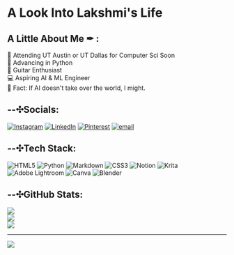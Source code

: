 # A Look Into Lakshmi's Life

## A Little About Me ✒ : 

🏫 Attending UT Austin or UT Dallas for Computer Sci Soon  
🌱 Advancing in Python  
🎸 Guitar Enthusiast  
💻 Aspiring AI & ML Engineer  
🌟 Fact: If AI doesn't take over the world, I might.  


## --✣Socials:
[![Instagram](https://img.shields.io/badge/Instagram-%23E4405F.svg?style=for-the-badge&logo=Instagram&logoColor=white)](https://instagram.com/shmi1ak) [![LinkedIn](https://img.shields.io/badge/LinkedIn-%230077B5.svg?style=for-the-badge&logo=linkedin&logoColor=white)](https://linkedin.com/in/lakshmijinkala) [![Pinterest](https://img.shields.io/badge/Pinterest-%23E60023.svg?style=for-the-badge&logo=Pinterest&logoColor=white)](https://pinterest.com/shmi1ak_) [![email](https://img.shields.io/badge/Email-D14836?style=for-the-badge&logo=gmail&logoColor=white)](mailto:lakshmi.sai.shyma@gmail.com) 

## --✣Tech Stack:
![HTML5](https://img.shields.io/badge/html5-%23E34F26.svg?style=for-the-badge&logo=html5&logoColor=white) ![Python](https://img.shields.io/badge/python-3670A0?style=for-the-badge&logo=python&logoColor=ffdd54) ![Markdown](https://img.shields.io/badge/markdown-%23000000.svg?style=for-the-badge&logo=markdown&logoColor=white) ![CSS3](https://img.shields.io/badge/css3-%231572B6.svg?style=for-the-badge&logo=css3&logoColor=white) ![Notion](https://img.shields.io/badge/Notion-%23000000.svg?style=for-the-badge&logo=notion&logoColor=white) ![Krita](https://img.shields.io/badge/Krita-203759?style=for-the-badge&logo=krita&logoColor=EEF37B) ![Adobe Lightroom](https://img.shields.io/badge/Adobe%20Lightroom-31A8FF.svg?style=for-the-badge&logo=Adobe%20Lightroom&logoColor=white) ![Canva](https://img.shields.io/badge/Canva-%2300C4CC.svg?style=for-the-badge&logo=Canva&logoColor=white) ![Blender](https://img.shields.io/badge/blender-%23F5792A.svg?style=for-the-badge&logo=blender&logoColor=white)
## --✣GitHub Stats:
![](https://github-readme-stats.vercel.app/api?username=shmi1ak&theme=merko&hide_border=false&include_all_commits=true&count_private=true)<br/>
![](https://nirzak-streak-stats.vercel.app/?user=shmi1ak&theme=merko&hide_border=false)<br/>
![](https://github-readme-stats.vercel.app/api/top-langs/?username=shmi1ak&theme=merko&hide_border=false&include_all_commits=true&count_private=true&layout=compact)

---
[![](https://visitcount.itsvg.in/api?id=shmi1ak&icon=4&color=3)](https://visitcount.itsvg.in)






<!--
**shmi1ak/shmi1ak** is a ✨ _special_ ✨ repository because its `README.md` (this file) appears on your GitHub profile.

Here are some ideas to get you started:

- 🔭 I’m currently working on ...
- 🌱 I’m currently learning ...
- 👯 I’m looking to collaborate on ...
- 🤔 I’m looking for help with ...
- 💬 Ask me about ...
- 📫 How to reach me: ...
- 😄 Pronouns: ...
- ⚡ Fun fact: ...
-->
